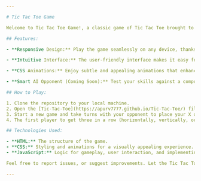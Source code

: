 ```yaml
---

# Tic Tac Toe Game

Welcome to Tic Tac Toe Game!, a classic game of Tic Tac Toe brought to life with HTML, CSS, and JavaScript. This simple yet engaging web application allows users to enjoy the timeless game in a modern and interactive way.

## Features:

- **Responsive Design:** Play the game seamlessly on any device, thanks to the responsive design that adapts to various screen sizes.

- **Intuitive Interface:** The user-friendly interface makes it easy for players to understand the game rules and navigate through the application effortlessly.

- **CSS Animations:** Enjoy subtle and appealing animations that enhance the gaming experience, creating a visually pleasing atmosphere.

- **Smart AI Opponent (Coming Soon):** Test your skills against a computer opponent with an intelligent AI. The AI adapts to your moves, providing a challenging single-player experience.

## How to Play:

1. Clone the repository to your local machine.
2. Open the [Tic-Tac-Toe](https://apurv7777.github.io/Tic-Tac-Toe/) file in your preferred web browser.
3. Start a new game and take turns with your opponent to place your X or O on the grid.
4. The first player to get three in a row (horizontally, vertically, or diagonally) wins the game.

## Technologies Used:

- **HTML:** The structure of the game.
- **CSS:** Styling and animations for a visually appealing experience.
- **JavaScript:** Logic for gameplay, user interaction, and implementing the Tic Tac Toe rules.

Feel free to report issues, or suggest improvements. Let the Tic Tac Toe battles begin!

---
```

